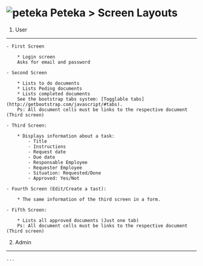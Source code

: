![peteka](https://dl.dropboxusercontent.com/u/85402777/peteca.png) Peteka > Screen Layouts
========

 1. User
 ---------
 	- First Screen

 		* Login screen
 		Asks for email and password

 	- Second Screen

	 	* Lists to do documents
	 	* Lists Peding documents
	 	* Lists completed documents
	 	See the bootstrap tabs system: [Togglable tabs](http://getbootstrap.com/javascript/#tabs).
	 	Ps: All document cells must be links to the respective document (Third screen)

	- Third Screen:

	 	* Displays information about a task:
	 		- Title
	 		- Instructions
	 		- Request date
	 		- Due date
	 		- Responsable Employee
	 		- Requester Employee
	 		- Situation: Requested/Done
	 		- Approved: Yes/Not

	- Fourth Screen (Edit/Create a tast):

	 	* The same information of the third screen in a form.

	- Fifth Screen:

	 	* Lists all approved documents (Just one tab)
	 	Ps: All document cells must be links to the respective document (Third screen)

2. Admin
---------
	...
